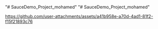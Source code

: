 "# SauceDemo_Project_mohamed" 
"# SauceDemo_Project_mohamed" 


https://github.com/user-attachments/assets/a41b958e-a70d-4ad1-81f2-f15f21893c76


